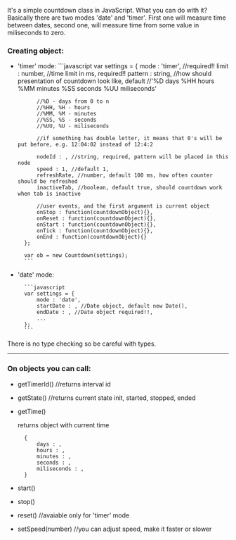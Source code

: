 It's a simple countdown class in JavaScript. What you can do with it? Basically there are two modes 'date' and 'timer'. First one will measure time between dates, second one, will measure time from some value in miliseconds to zero.

### Creating object:

- 'timer' mode:
        ```javascript
        var settings = {
            mode : 'timer', //required!!
            limit : number, //time limit in ms, required!!
            pattern : string, //how should presentation of countdown look like, default 
            //'%D days %HH hours %MM minutes %SS seconds %UU miliseconds'
    
            //%D - days from 0 to n
            //%HH, %H - hours
            //%MM, %M - minutes
            //%SS, %S - seconds
            //%UU, %U - miliseconds
    
            //if something has double letter, it means that 0's will be put before, e.g. 12:04:02 instead of 12:4:2
    
            nodeId : , //string, required, pattern will be placed in this node
            speed : 1, //default 1,
            refreshRate, //number, default 100 ms, how often counter should be refreshed
            inactiveTab, //boolean, default true, should countdown work when tab is inactive
    
            //user events, and the first argument is current object
            onStop : function(countdownObject){}, 
            onReset : function(countdownObject){},
            onStart : function(countdownObject){},
            onTick : function(countdownObject){},
            onEnd : function(countdownObject){}
        };

        var ob = new Countdown(settings);
        ```

- 'date' mode:

        ```javascript
        var settings = {
            mode : 'date',
            startDate : , //Date object, default new Date(),
            endDate : , //Date object required!!, 
            ...
        };
        ```

There is no type checking so be careful with types.

-----------------------------------------------------------------------------

### On objects you can call:
- getTimerId() //returns interval id
- getState() //returns current state init, started, stopped, ended
- getTime()
  
  returns object with current time 

        {
            days : ,
            hours : ,
            minutes : ,
            seconds : ,
            miliseconds : ,
        } 

- start()
- stop()
- reset() //avaiable only for 'timer' mode
- setSpeed(number) //you can adjust speed, make it faster or slower